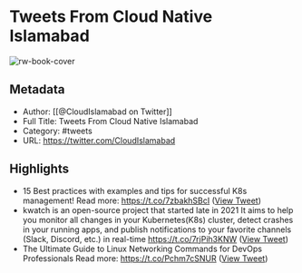 # Tweets From Cloud Native Islamabad

![rw-book-cover](https://pbs.twimg.com/profile_images/1376931068448813060/3VNAfEzk.jpg)

## Metadata
- Author: [[@CloudIslamabad on Twitter]]
- Full Title: Tweets From Cloud Native Islamabad
- Category: #tweets
- URL: https://twitter.com/CloudIslamabad

## Highlights
- 15 Best practices with examples and tips for successful K8s management!
  Read more: https://t.co/7zbakhSBcI ([View Tweet](https://twitter.com/CloudIslamabad/status/1532309857440780289))
- kwatch is an open-source project that started late in 2021 It aims to help you monitor all changes in your Kubernetes(K8s) cluster, detect crashes in your running apps, and publish notifications to your favorite channels (Slack, Discord, etc.) in real-time
  https://t.co/7rjPih3KNW ([View Tweet](https://twitter.com/CloudIslamabad/status/1488871332628647939))
- The Ultimate Guide to Linux Networking Commands for DevOps Professionals
  Read more: https://t.co/Pchm7cSNUR ([View Tweet](https://twitter.com/CloudIslamabad/status/1836861323235193023))
